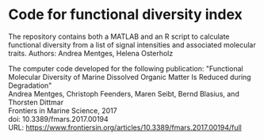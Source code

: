 # Code for functional diversity index

The repository contains both a MATLAB and an R script to calculate functional diversity from a list of signal intensities and associated molecular traits.
Authors: Andrea Mentges, Helena Osterholz

The computer code developed for the following publication:
"Functional Molecular Diversity of Marine Dissolved Organic Matter Is Reduced during Degradation"   
Andrea Mentges, Christoph Feenders, Maren Seibt, Bernd Blasius, and Thorsten Dittmar  
Frontiers in Marine Science, 2017   
doi: 10.3389/fmars.2017.00194  
URL: https://www.frontiersin.org/articles/10.3389/fmars.2017.00194/full  
